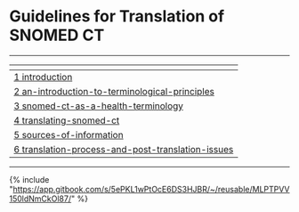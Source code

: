 # Guidelines for Translation of SNOMED CT

***

<table data-view="cards"><thead><tr><th></th></tr></thead><tbody><tr><td><a data-mention href="1 introduction/">1 introduction</a></td></tr><tr><td><a data-mention href="2 an-introduction-to-terminological-principles/">2 an-introduction-to-terminological-principles</a></td></tr><tr><td><a data-mention href="3 snomed-ct-as-a-health-terminology/">3 snomed-ct-as-a-health-terminology</a></td></tr><tr><td><a data-mention href="4 translating-snomed-ct/">4 translating-snomed-ct</a></td></tr><tr><td><a data-mention href="5 sources-of-information/">5 sources-of-information</a></td></tr><tr><td><a data-mention href="6 translation-process-and-post-translation-issues/">6 translation-process-and-post-translation-issues</a></td></tr></tbody></table>

***

{% include "https://app.gitbook.com/s/5ePKL1wPtOcE6DS3HJBR/~/reusable/MLPTPVV150ldNmCkOl87/" %}

